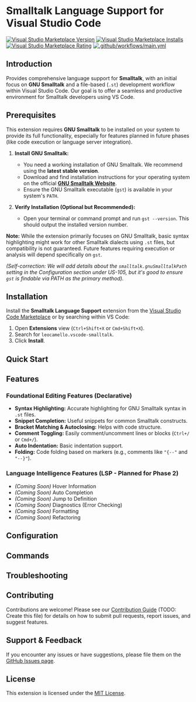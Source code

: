 # Smalltalk Language Support for Visual Studio Code

<!-- Badges: VS Code Marketplace Version, Installs, Rating, GitHub Actions CI -->
[![Visual Studio Marketplace Version](https://img.shields.io/visual-studio-marketplace/v/leocamello.vscode-smalltalk?style=flat-square&label=Marketplace)](https://marketplace.visualstudio.com/items?itemName=leocamello.vscode-smalltalk)
[![Visual Studio Marketplace Installs](https://img.shields.io/visual-studio-marketplace/i/leocamello.vscode-smalltalk?style=flat-square)](https://marketplace.visualstudio.com/items?itemName=leocamello.vscode-smalltalk)
[![Visual Studio Marketplace Rating](https://img.shields.io/visual-studio-marketplace/r/leocamello.vscode-smalltalk?style=flat-square)](https://marketplace.visualstudio.com/items?itemName=leocamello.vscode-smalltalk)
[![.github/workflows/main.yml](https://github.com/leocamello/vscode-smalltalk/actions/workflows/main.yml/badge.svg)](https://github.com/leocamello/vscode-smalltalk/actions/workflows/main.yml)

<!-- Introduction (US-101 AC2) -->
## Introduction

Provides comprehensive language support for **Smalltalk**, with an initial focus on **GNU Smalltalk** and a file-based (`.st`) development workflow within Visual Studio Code. Our goal is to offer a seamless and productive environment for Smalltalk developers using VS Code.

<!-- Prerequisites (US-102) -->
## Prerequisites

This extension requires **GNU Smalltalk** to be installed on your system to provide its full functionality, especially for features planned in future phases (like code execution or language server integration).

1.  **Install GNU Smalltalk:**
    *   You need a working installation of GNU Smalltalk. We recommend using the **latest stable version**.
    *   Download and find installation instructions for your operating system on the official **[GNU Smalltalk Website](https://www.gnu.org/software/smalltalk/)**.
    *   Ensure the GNU Smalltalk executable (`gst`) is available in your system's `PATH`.

2.  **Verify Installation (Optional but Recommended):**
    *   Open your terminal or command prompt and run `gst --version`. This should output the installed version number.

**Note:** While the extension primarily focuses on GNU Smalltalk, basic syntax highlighting might work for other Smalltalk dialects using `.st` files, but compatibility is not guaranteed. Future features requiring execution or analysis will depend specifically on `gst`.

*(Self-correction: We will add details about the `smalltalk.gnuSmalltalkPath` setting in the Configuration section under US-105, but it's good to ensure `gst` is findable via PATH as the primary method).*

<!-- Installation -->
## Installation

Install the **Smalltalk Language Support** extension from the [Visual Studio Code Marketplace](https://marketplace.visualstudio.com/items?itemName=leocamello.vscode-smalltalk) or by searching within VS Code:

1.  Open **Extensions** view (`Ctrl+Shift+X` or `Cmd+Shift+X`).
2.  Search for `leocamello.vscode-smalltalk`.
3.  Click **Install**.

<!-- Quick Start (US-103) -->
## Quick Start

<!-- TODO: Content for US-103 -->
<!-- Simple steps: -->
<!-- 1. Ensure Prerequisites are met. -->
<!-- 2. Install the extension. -->
<!-- 3. Open a folder containing .st files or create a new .st file. -->
<!-- 4. Observe syntax highlighting. -->
<!-- 5. (Optional) Show a basic snippet usage. -->
<!-- 6. (Optional, depends on US-301) Show how to run a simple file. -->

<!-- Features (US-104) -->
## Features

<!-- TODO: Update content for US-104 -->
<!-- Keep the structure but ensure accuracy based on current implementation -->
<!-- Add screenshots/GIFs later if helpful -->

### Foundational Editing Features (Declarative)

*   **Syntax Highlighting:** Accurate highlighting for GNU Smalltalk syntax in `.st` files.
*   **Snippet Completion:** Useful snippets for common Smalltalk constructs.
*   **Bracket Matching & Autoclosing:** Helps with code structure.
*   **Comment Toggling:** Easily comment/uncomment lines or blocks (`Ctrl+/` or `Cmd+/`).
*   **Auto Indentation:** Basic indentation support.
*   **Folding:** Code folding based on markers (e.g., comments like `"{--"` and `"--}"`).

### Language Intelligence Features (LSP - Planned for Phase 2)

*   _(Coming Soon)_ Hover Information
*   _(Coming Soon)_ Auto Completion
*   _(Coming Soon)_ Jump to Definition
*   _(Coming Soon)_ Diagnostics (Error Checking)
*   _(Coming Soon)_ Formatting
*   _(Coming Soon)_ Refactoring

<!-- Configuration (US-105) -->
## Configuration

<!-- TODO: Content for US-105 -->
<!-- List key settings, e.g.: -->
<!-- - `smalltalk.gnuSmalltalkPath`: Path to the GNU Smalltalk executable (`gst`). -->

<!-- Commands (US-301) -->
## Commands

<!-- TODO: Content for US-301 -->
<!-- List commands added to the Command Palette, e.g.: -->
<!-- - `Smalltalk: Run Current File`: Executes the active `.st` file using the configured `gst` interpreter. -->

<!-- Troubleshooting (US-106) -->
## Troubleshooting

<!-- TODO: Content for US-106 -->
<!-- Common issues and solutions, e.g.: -->
<!-- - Syntax highlighting not working? (Check file association) -->
<!-- - 'Run File' command fails? (Check `smalltalk.gnuSmalltalkPath` setting) -->
<!-- - Link to GitHub Issues for reporting problems. -->

<!-- Contributing -->
## Contributing

Contributions are welcome! Please see our [Contribution Guide](CONTRIBUTING.md) (TODO: Create this file) for details on how to submit pull requests, report issues, and suggest features.

<!-- Contact Us / Support -->
## Support & Feedback

If you encounter any issues or have suggestions, please file them on the [GitHub Issues page](https://github.com/leocamello/vscode-smalltalk/issues).

<!-- License -->
## License

This extension is licensed under the [MIT License](LICENSE). <!-- Ensure LICENSE file exists -->
